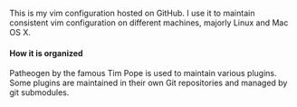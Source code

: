 This is my vim configuration hosted on GitHub. I use it to maintain consistent vim configuration on different machines, majorly Linux and Mac OS X.

#### How it is organized

Patheogen by the famous Tim Pope is used to maintain various plugins. Some plugins are maintained in their own Git repositories and managed by git submodules.
